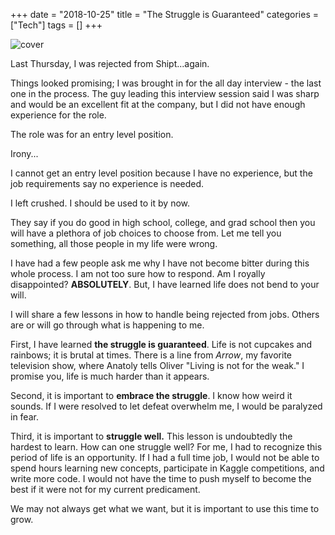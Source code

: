 +++
date = "2018-10-25"
title = "The Struggle is Guaranteed"
categories = ["Tech"]
tags = []
+++

![cover](/images/1QBNozapo8JiuXeLhqQsHtg.png "image")

Last Thursday, I was rejected from Shipt...again. 

Things looked promising; I was brought in for the all day interview - the last one in the process. The guy leading this interview session said I was sharp and would be an excellent fit at the company, but I did not have enough experience for the role. 

The role was for an entry level position. 

Irony...

I cannot get an entry level position because I have no experience, but the job requirements say no experience is needed. 

I left crushed. I should be used to it by now.

They say if you do good in high school, college, and grad school then you will have a plethora of job choices to choose from. Let me tell you something, all those people in my life were wrong. 

I have had a few people ask me why I have not become bitter during this whole process. I am not too sure how to respond. Am I royally disappointed? **ABSOLUTELY**. But, I have learned life does not bend to your will. 

I will share a few lessons in how to handle being rejected from jobs. Others are or will go through what is happening to me.

First, I have learned **the struggle is guaranteed**. Life is not cupcakes and rainbows; it is brutal at times. There is a line from _Arrow_, my favorite television show, where Anatoly tells Oliver "Living is not for the weak." I promise you, life is much harder than it appears.

Second, it is important to **embrace the struggle**. I know how weird it sounds. If I were resolved to let defeat overwhelm me, I would be paralyzed in fear. 

Third, it is important to **struggle well.** This lesson is undoubtedly the hardest to learn. How can one struggle well? For me, I had to recognize this period of life is an opportunity. If I had a full time job, I would not be able to spend hours learning new concepts, participate in Kaggle competitions, and write more code. I would not have the time to push myself to become the best if it were not for my current predicament.

We may not always get what we want, but it is important to use this time to grow.
